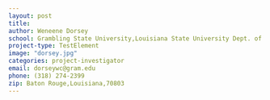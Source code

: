 ```yaml
---
layout: post
title:
author: Weneene Dorsey
school: Grambling State University,Louisiana State University Dept. of Biological Science
project-type: TestElement
image: "dorsey.jpg"
categories: project-investigator
email: dorseywc@gram.edu
phone: (318) 274-2399
zip: Baton Rouge,Louisiana,70803
---
```

<!-- name,position,school,city,state,zip,email,phone,image







Weneene Dorsey,Grambling State University,Louisiana State University Dept. of Biological Science,Baton Rouge,Louisiana,70803,dorseywc@gram.edu,(318) 274-2399,dorsey.jpg
Cecily Defreece,Xavier University of Louisiana,Louisiana State University Dept. of Biological Science,Baton Rouge,Louisiana,70803,cbennet3@xula.edu,(504) 520-5011,defreece.jpg
Sanjay Batra,Southern University,Louisiana State University Dept. of Biological Science,Baton Rouge,Louisiana,70803,sanjay_batra@subr.edu,(225) 771-5350,batra.jpg
 -->
